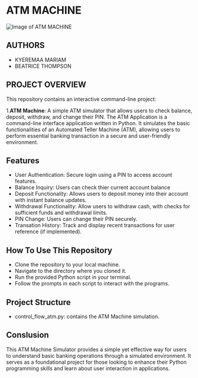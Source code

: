 # ATM MACHINE
![Image of ATM MACHINE](https://th.bing.com/th/id/OIP.UTJDr7b3t6CyHpo_TeSS5AHaGA?rs=1&pid)

## AUTHORS
* KYEREMAA MARIAM
* BEATRICE THOMPSON

## PROJECT OVERVIEW
This repository contains an interactive command-line project:
 
 1.**ATM Machine**: A simple ATM simulator that allows users to check balance, deposit, withdraw, and change their PIN. The ATM Application is a command-line interface application written in Python. It simulates the basic functionalities of an Automated Teller Machine (ATM), allowing users to perform essential banking transaction in a secure and user-friendly environment.

 ## Features
 * User Authentication: Secure login using a PIN to access account features.
 * Balance Inquiry: Users can check thier current account balance
 * Deposit Functionality: Allows users to deposit money into their account with instant balance updates.
 * Withdrawal Functionality: Allow users to withdraw cash, with checks for sufficient funds and withdrawal limits. 
 * PIN Change: Users can change their PIN securely.
 * Transation History: Track and display recent transactions for user reference (if implemented).


 ## How To Use This Repository
 * Clone the repository to your local machine.
 * Navigate to the directory where you cloned it.
 * Run the provided Python script in your terminal.
 * Follow the prompts in each script to interact with the programs.

 ## Project Structure
 * control_flow_atm.py: contains the ATM Machine simulation.

 ## Conslusion
 This ATM Machine Simulator provides a simple yet effective way for users to understand basic banking operations through a simulated environment. It serves as a foundational project for those looking to enhance their Python programming skills and learn about user interaction in applications.


